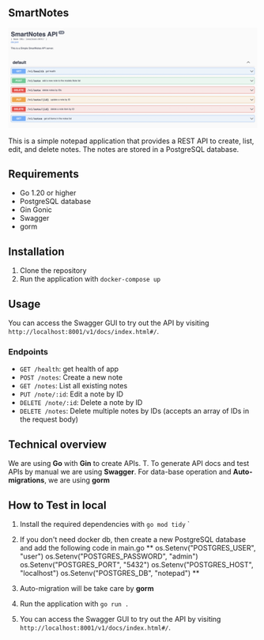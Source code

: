 ## SmartNotes

![smartNote](https://raw.githubusercontent.com/jisspala/smartnotes/dev/docs/doc.png)

This is a simple notepad application that provides a REST API to create, list, edit, and delete notes. The notes are stored in a PostgreSQL database.

## Requirements

- Go 1.20 or higher
- PostgreSQL database
- Gin Gonic
- Swagger
- gorm

## Installation

1.  Clone the repository
2.  Run the application with `docker-compose up`

## Usage

You can access the Swagger GUI to try out the API by visiting `http://localhost:8001/v1/docs/index.html#/`.

### Endpoints

- `GET /health`: get health of app
- `POST /notes`: Create a new note
- `GET /notes`: List all existing notes
- `PUT /note/:id`: Edit a note by ID
- `DELETE /note/:id`: Delete a note by ID
- `DELETE /notes`: Delete multiple notes by IDs (accepts an array of IDs in the request body)

## Technical overview

We are using **Go** with **Gin** to create APIs. T. To generate API docs and test APIs by manual we are using **Swagger**. For data-base operation and **Auto-migrations**, we are using **gorm**

## How to Test in local

1.  Install the required dependencies with `go mod tidy` `

2.  If you don't need docker db, then create a new PostgreSQL database and add the following code in main.go
    ** os.Setenv("POSTGRES_USER", "user")
    os.Setenv("POSTGRES_PASSWORD", "admin")
    os.Setenv("POSTGRES_PORT", "5432")
    os.Setenv("POSTGRES_HOST", "localhost")
    os.Setenv("POSTGRES_DB", "notepad") **

3.  Auto-migration will be take care by **gorm**
4.  Run the application with `go run .`
5.  You can access the Swagger GUI to try out the API by visiting `http://localhost:8001/v1/docs/index.html#/`.

